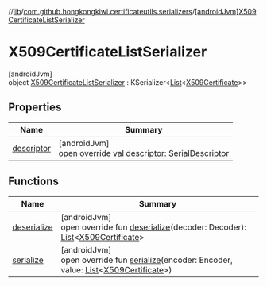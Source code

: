 //[lib](../../../index.md)/[com.github.hongkongkiwi.certificateutils.serializers](../index.md)/[[androidJvm]X509CertificateListSerializer](index.md)

# X509CertificateListSerializer

[androidJvm]\
object [X509CertificateListSerializer](index.md) : KSerializer&lt;[List](https://kotlinlang.org/api/latest/jvm/stdlib/kotlin.collections/-list/index.html)&lt;[X509Certificate](https://developer.android.com/reference/kotlin/java/security/cert/X509Certificate.html)&gt;&gt;

## Properties

| Name | Summary |
|---|---|
| [descriptor](descriptor.md) | [androidJvm]<br>open override val [descriptor](descriptor.md): SerialDescriptor |

## Functions

| Name | Summary |
|---|---|
| [deserialize](deserialize.md) | [androidJvm]<br>open override fun [deserialize](deserialize.md)(decoder: Decoder): [List](https://kotlinlang.org/api/latest/jvm/stdlib/kotlin.collections/-list/index.html)&lt;[X509Certificate](https://developer.android.com/reference/kotlin/java/security/cert/X509Certificate.html)&gt; |
| [serialize](serialize.md) | [androidJvm]<br>open override fun [serialize](serialize.md)(encoder: Encoder, value: [List](https://kotlinlang.org/api/latest/jvm/stdlib/kotlin.collections/-list/index.html)&lt;[X509Certificate](https://developer.android.com/reference/kotlin/java/security/cert/X509Certificate.html)&gt;) |
